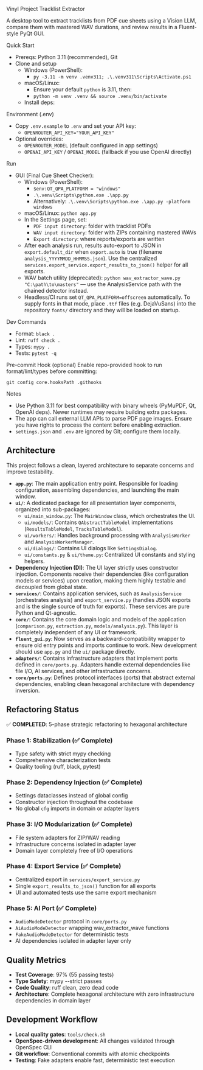 Vinyl Project Tracklist Extractor

A desktop tool to extract tracklists from PDF cue sheets using a Vision LLM, compare them with mastered WAV durations, and review results in a Fluent-style PyQt GUI.

Quick Start
- Prereqs: Python 3.11 (recommended), Git
- Clone and setup
  - Windows (PowerShell):
    - `py -3.11 -m venv .venv311; .\.venv311\Scripts\Activate.ps1`
  - macOS/Linux:
    - Ensure your default `python` is 3.11, then:
    - `python -m venv .venv && source .venv/bin/activate`
  - Install deps: `
  `

Environment (.env)
- Copy `.env.example` to `.env` and set your API key:
  - `OPENROUTER_API_KEY="YOUR_API_KEY"`
- Optional overrides:
  - `OPENROUTER_MODEL` (default configured in app settings)
  - `OPENAI_API_KEY` / `OPENAI_MODEL` (fallback if you use OpenAI directly)

Run
- GUI (Final Cue Sheet Checker):
  - Windows (PowerShell):
    - `$env:QT_QPA_PLATFORM = "windows"`
    - `.\.venv\Scripts\python.exe .\app.py`
    - Alternatively: `.\.venv\Scripts\python.exe .\app.py -platform windows`
  - macOS/Linux: `python app.py`
  - In the Settings page, set:
    - `PDF input directory`: folder with tracklist PDFs
    - `WAV input directory`: folder with ZIPs containing mastered WAVs
    - `Export directory`: where reports/exports are written
  - After each analysis run, results auto-export to JSON in `export.default_dir` when `export.auto` is true (filename `analysis_YYYYMMDD_HHMMSS.json`). Use the centralized `services.export_service.export_results_to_json()` helper for all exports.
  - WAV batch utility (deprecated): `python wav_extractor_wave.py "C:\path\to\masters"` — use the AnalysisService path with the chained detector instead.
  - Headless/CI runs set `QT_QPA_PLATFORM=offscreen` automatically. To supply fonts in that mode, place `.ttf` files (e.g. DejaVuSans) into the repository `fonts/` directory and they will be loaded on startup.


Dev Commands
- Format: `black .`
- Lint: `ruff check .`
- Types: `mypy .`
- Tests: `pytest -q`

Pre-commit Hook (optional)
Enable repo-provided hook to run format/lint/types before committing:
```
git config core.hooksPath .githooks
```

Notes
- Use Python 3.11 for best compatibility with binary wheels (PyMuPDF, Qt, OpenAI deps). Newer runtimes may require building extra packages.
- The app can call external LLM APIs to parse PDF page images. Ensure you have rights to process the content before enabling extraction.
- `settings.json` and `.env` are ignored by Git; configure them locally.
## Architecture

This project follows a clean, layered architecture to separate concerns and improve testability.

- **`app.py`**: The main application entry point. Responsible for loading configuration, assembling dependencies, and launching the main window.
- **`ui/`**: A dedicated package for all presentation layer components, organized into sub-packages:
  - `ui/main_window.py`: The `MainWindow` class, which orchestrates the UI.
  - `ui/models/`: Contains `QAbstractTableModel` implementations (`ResultsTableModel`, `TracksTableModel`).
  - `ui/workers/`: Handles background processing with `AnalysisWorker` and `AnalysisWorkerManager`.
  - `ui/dialogs/`: Contains UI dialogs like `SettingsDialog`.
  - `ui/constants.py` & `ui/theme.py`: Centralized UI constants and styling helpers.
- **Dependency Injection (DI)**: The UI layer strictly uses constructor injection. Components receive their dependencies (like configuration models or services) upon creation, making them highly testable and decoupled from global state.
- **`services/`**: Contains application services, such as `AnalysisService` (orchestrates analysis) and `export_service.py` (handles JSON exports and is the single source of truth for exports). These services are pure Python and Qt-agnostic.
- **`core/`**: Contains the core domain logic and models of the application (`comparison.py`, `extraction.py`, `models/analysis.py`). This layer is completely independent of any UI or framework.
- **`fluent_gui.py`**: Now serves as a backward-compatibility wrapper to ensure old entry points and imports continue to work. New development should use `app.py` and the `ui/` package directly.
- **`adapters/`**: Contains infrastructure adapters that implement ports defined in `core/ports.py`. Adapters handle external dependencies like file I/O, AI services, and other infrastructure concerns.
- **`core/ports.py`**: Defines protocol interfaces (ports) that abstract external dependencies, enabling clean hexagonal architecture with dependency inversion.

## Refactoring Status

✅ **COMPLETED**: 5-phase strategic refactoring to hexagonal architecture

### Phase 1: Stabilization (✅ Complete)
- Type safety with strict mypy checking
- Comprehensive characterization tests
- Quality tooling (ruff, black, pytest)

### Phase 2: Dependency Injection (✅ Complete)
- Settings dataclasses instead of global config
- Constructor injection throughout the codebase
- No global `cfg` imports in domain or adapter layers

### Phase 3: I/O Modularization (✅ Complete)
- File system adapters for ZIP/WAV reading
- Infrastructure concerns isolated in adapter layer
- Domain layer completely free of I/O operations

### Phase 4: Export Service (✅ Complete)
- Centralized export in `services/export_service.py`
- Single `export_results_to_json()` function for all exports
- UI and automated tests use the same export mechanism

### Phase 5: AI Port (✅ Complete)
- `AudioModeDetector` protocol in `core/ports.py`
- `AiAudioModeDetector` wrapping wav_extractor_wave functions
- `FakeAudioModeDetector` for deterministic tests
- AI dependencies isolated in adapter layer only

## Quality Metrics

- **Test Coverage**: 97% (55 passing tests)
- **Type Safety**: mypy --strict passes
- **Code Quality**: ruff clean, zero dead code
- **Architecture**: Complete hexagonal architecture with zero infrastructure dependencies in domain layer

## Development Workflow

- **Local quality gates**: `tools/check.sh`
- **OpenSpec-driven development**: All changes validated through OpenSpec CLI
- **Git workflow**: Conventional commits with atomic checkpoints
- **Testing**: Fake adapters enable fast, deterministic test execution
